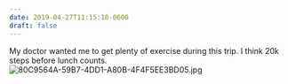 ```yaml
---
date: 2019-04-27T11:15:10-0600
draft: false
---
```


My doctor wanted me to get plenty of exercise during this trip. I think 20k steps before lunch counts. ![80C9564A-59B7-4DD1-A80B-4F4F5EE3BD05.jpg](http://ianwhitney.micro.blog/uploads/2019/46d85b3bef.jpg)

